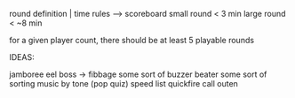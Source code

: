 round definition | time rules --> scoreboard
small round      < 3 min
large round      < ~8 min

for a given player count, there should be at least 5 playable rounds

IDEAS:

[//]: # (basic ahh round)
jamboree eel boss -> fibbage
some sort of buzzer beater
some sort of sorting
music by tone (pop quiz)
speed list
quickfire
call outen 
